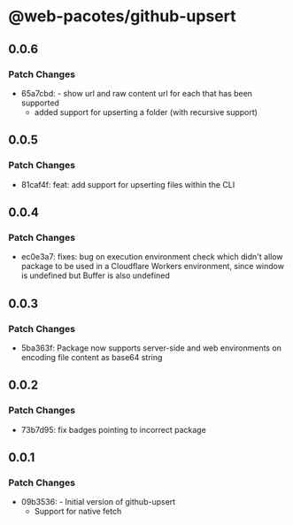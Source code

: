 # @web-pacotes/github-upsert

## 0.0.6

### Patch Changes

- 65a7cbd: - show url and raw content url for each that has been supported
  - added support for upserting a folder (with recursive support)

## 0.0.5

### Patch Changes

- 81caf4f: feat: add support for upserting files within the CLI

## 0.0.4

### Patch Changes

- ec0e3a7: fixes: bug on execution environment check which didn't allow package to be used in a Cloudflare Workers environment, since window is undefined but Buffer is also undefined

## 0.0.3

### Patch Changes

- 5ba363f: Package now supports server-side and web environments on encoding file content as base64 string

## 0.0.2

### Patch Changes

- 73b7d95: fix badges pointing to incorrect package

## 0.0.1

### Patch Changes

- 09b3536: - Initial version of github-upsert
  - Support for native fetch
